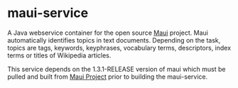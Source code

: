 # maui-service
A Java webservice container for the open source [Maui](https://github.com/zelandiya/maui) project.  Maui automatically identifies topics in text documents.  Depending on the task, topics are tags, keywords, keyphrases, vocabulary terms, descriptors, index terms or titles of Wikipedia articles.

This service depends on the 1.3.1-RELEASE version of maui which must be pulled and built from [Maui Project](https://github.com/zelandiya/maui) prior to building the maui-service.


